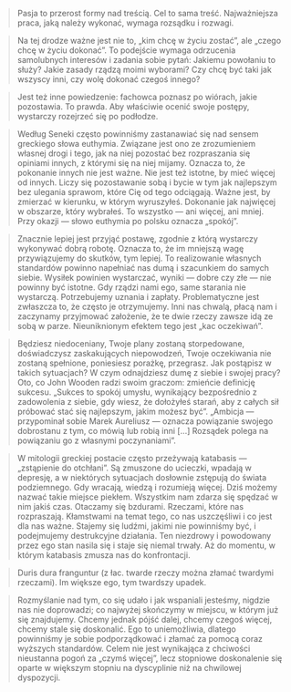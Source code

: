 > Pasja to przerost formy nad treścią. Cel to sama treść. Najważniejsza praca, jaką należy wykonać, wymaga rozsądku i rozwagi.

> Na tej drodze ważne jest nie to, „kim chcę w życiu zostać”, ale „czego chcę w życiu dokonać”. To podejście wymaga odrzucenia samolubnych interesów i zadania sobie pytań: Jakiemu powołaniu to służy? Jakie zasady rządzą moimi wyborami? Czy chcę być taki jak wszyscy inni, czy wolę dokonać czegoś innego?

> Jest też inne powiedzenie: fachowca poznasz po wiórach, jakie pozostawia. To prawda. Aby właściwie ocenić swoje postępy, wystarczy rozejrzeć się po podłodze.

> Według Seneki często powinniśmy zastanawiać się nad sensem greckiego słowa euthymia. Związane jest ono ze zrozumieniem własnej drogi i tego, jak na niej pozostać bez rozpraszania się opiniami innych, z którymi się na niej mijamy. Oznacza to, że pokonanie innych nie jest ważne. Nie jest też istotne, by mieć więcej od innych. Liczy się pozostawanie sobą i bycie w tym jak najlepszym bez ulegania sprawom, które Cię od tego odciągają. Ważne jest, by zmierzać w kierunku, w którym wyruszyłeś. Dokonanie jak najwięcej w obszarze, który wybrałeś. To wszystko — ani więcej, ani mniej. Przy okazji — słowo euthymia po polsku oznacza „spokój”.

> Znacznie lepiej jest przyjąć postawę, zgodnie z którą wystarczy wykonywać dobrą robotę. Oznacza to, że im mniejszą wagę przywiązujemy do skutków, tym lepiej. To realizowanie własnych standardów powinno napełniać nas dumą i szacunkiem do samych siebie. Wysiłek powinien wystarczać, wyniki — dobre czy złe — nie powinny być istotne. Gdy rządzi nami ego, same starania nie wystarczą. Potrzebujemy uznania i zapłaty. Problematyczne jest zwłaszcza to, że często je otrzymujemy. Inni nas chwalą, płacą nam i zaczynamy przyjmować założenie, że te dwie rzeczy zawsze idą ze sobą w parze. Nieuniknionym efektem tego jest „kac oczekiwań”.

> Będziesz niedoceniany, Twoje plany zostaną storpedowane, doświadczysz zaskakujących niepowodzeń, Twoje oczekiwania nie zostaną spełnione, poniesiesz porażkę, przegrasz. Jak postąpisz w takich sytuacjach? W czym odnajdziesz dumę z siebie i swojej pracy? Oto, co John Wooden radzi swoim graczom: zmieńcie definicję sukcesu. „Sukces to spokój umysłu, wynikający bezpośrednio z zadowolenia z siebie, gdy wiesz, że dołożyłeś starań, aby z całych sił próbować stać się najlepszym, jakim możesz być”. „Ambicja — przypominał sobie Marek Aureliusz — oznacza powiązanie swojego dobrostanu z tym, co mówią lub robią inni […] Rozsądek polega na powiązaniu go z własnymi poczynaniami”.

> W mitologii greckiej postacie często przeżywają katabasis — „zstąpienie do otchłani”. Są zmuszone do ucieczki, wpadają w depresję, a w niektórych sytuacjach dosłownie zstępują do świata podziemnego. Gdy wracają, wiedzą i rozumieją więcej. Dziś możemy nazwać takie miejsce piekłem. Wszystkim nam zdarza się spędzać w nim jakiś czas. Otaczamy się bzdurami. Rzeczami, które nas rozpraszają. Kłamstwami na temat tego, co nas uszczęśliwi i co jest dla nas ważne. Stajemy się ludźmi, jakimi nie powinniśmy być, i podejmujemy destrukcyjne działania. Ten niezdrowy i powodowany przez ego stan nasila się i staje się niemal trwały. Aż do momentu, w którym katabasis zmusza nas do konfrontacji.

> Duris dura franguntur (z łac. twarde rzeczy można złamać twardymi rzeczami). Im większe ego, tym twardszy upadek.

> Rozmyślanie nad tym, co się udało i jak wspaniali jesteśmy, nigdzie nas nie doprowadzi; co najwyżej skończymy w miejscu, w którym już się znajdujemy. Chcemy jednak pójść dalej, chcemy czegoś więcej, chcemy stale się doskonalić. Ego to uniemożliwia, dlatego powinniśmy je sobie podporządkować i złamać za pomocą coraz wyższych standardów. Celem nie jest wynikająca z chciwości nieustanna pogoń za „czymś więcej”, lecz stopniowe doskonalenie się oparte w większym stopniu na dyscyplinie niż na chwilowej dyspozycji.
